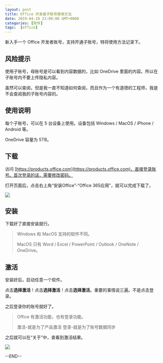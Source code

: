 ```yaml
---
layout: post
title: Office 开发者子账号使用方法
date: 2019-04-10 23:09:00 GMT+0000
categories: [软件]
tags:  [office]
---
```


新入手一个 Office 开发者账号，支持开通子账号，特将使用方法记录下。

<!-- more -->

## 风险提示

使用子账号，母账号是可以看到内容数据的，比如 OneDrive 里面的内容。所以在子账号内不要上传隐私内容。

虽然可以查阅，但是我一直不知道如何查阅，而且作为一个有道德的工程师，我是不会查阅我的子账号内容的。

## 使用说明

每个子账号，可以在 5 台设备上使用。设备包括 Windows / MacOS / iPhone / Android 等。

OneDrive 容量为 5TB。

## 下载

访问 [https://products.office.com](https://products.office.com)，直接登录账号。首次登录的话，需要修改密码。

打开页面后，点击右上角“安装Office”-“Office 365应用”，就可以完成下载了。

![](https://cdn0.yukapril.com/blog/2019-04-10-office-e3-1.png-wm.black)

## 安装

下载好了直接安装就行。

> Windows 和 MacOS 支持的软件不同。
> 
> MacOS 只有 Word / Excel / PowerPoint / Outlook / OneNote / OneDrive。

## 激活

安装好后，启动任意一个软件。

点击**选择激活**！点击**选择激活**！点击**选择激活**。重要的事情说三遍。不是点击登录。

之后登录你的账号就好了。

> Office 有激活功能，也有登录功能。
> 
> 激活-就是为了产品激活
> 登录-就是为了账号数据同步

之后就可以在“关于”中，查看到激活结果。

![](https://cdn0.yukapril.com/blog/2019-04-10-office-e3-2.png-wm.black)

--END--